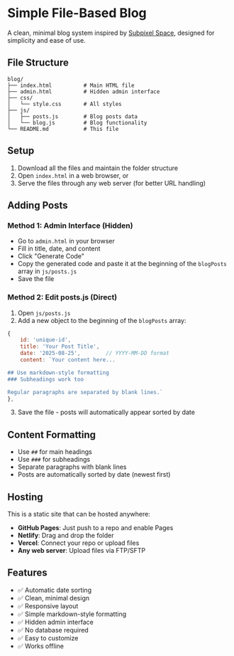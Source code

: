 # Simple File-Based Blog

A clean, minimal blog system inspired by [Subpixel Space](https://subpixel.space/entries/), designed for simplicity and ease of use.

## File Structure

```
blog/
├── index.html          # Main HTML file
├── admin.html          # Hidden admin interface
├── css/
│   └── style.css       # All styles
├── js/
│   ├── posts.js        # Blog posts data
│   └── blog.js         # Blog functionality
└── README.md           # This file
```

## Setup

1. Download all the files and maintain the folder structure
2. Open `index.html` in a web browser, or
3. Serve the files through any web server (for better URL handling)

## Adding Posts

### Method 1: Admin Interface (Hidden)
- Go to `admin.html` in your browser
- Fill in title, date, and content
- Click "Generate Code" 
- Copy the generated code and paste it at the beginning of the `blogPosts` array in `js/posts.js`
- Save the file

### Method 2: Edit posts.js (Direct)
1. Open `js/posts.js`
2. Add a new object to the beginning of the `blogPosts` array:

```javascript
{
    id: 'unique-id',
    title: 'Your Post Title', 
    date: '2025-08-25',        // YYYY-MM-DD format
    content: `Your content here...

## Use markdown-style formatting
### Subheadings work too

Regular paragraphs are separated by blank lines.`
},
```

3. Save the file - posts will automatically appear sorted by date

## Content Formatting

- Use `##` for main headings
- Use `###` for subheadings  
- Separate paragraphs with blank lines
- Posts are automatically sorted by date (newest first)

## Hosting

This is a static site that can be hosted anywhere:
- **GitHub Pages**: Just push to a repo and enable Pages
- **Netlify**: Drag and drop the folder
- **Vercel**: Connect your repo or upload files
- **Any web server**: Upload files via FTP/SFTP

## Features

- ✅ Automatic date sorting
- ✅ Clean, minimal design
- ✅ Responsive layout
- ✅ Simple markdown-style formatting
- ✅ Hidden admin interface
- ✅ No database required
- ✅ Easy to customize
- ✅ Works offline